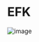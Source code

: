 # EFK
![image](https://user-images.githubusercontent.com/46716439/147389161-e8c02313-08b0-44b4-90a8-5d73ec20590a.png)

